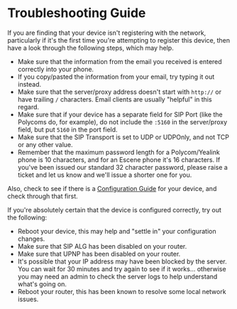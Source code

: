 # Troubleshooting Guide

If you are finding that your device isn't registering with the network, particularly if it's the first time you're attempting to register this device, then have a look through the following steps, which may help.

- Make sure that the information from the email you received is entered correctly into your phone.
- If you copy/pasted the information from your email, try typing it out instead.
- Make sure that the server/proxy address doesn't start with `http://` or have trailing `/` characters.  Email clients are usually "helpful" in this regard.
- Make sure that if your device has a separate field for SIP Port (like the Polycoms do, for example), do not include the `:5160` in the server/proxy field, but put `5160` in the port field.
- Make sure that the SIP Transport is set to UDP or UDPOnly, and not TCP or any other value.
- Remember that the maximum password length for a Polycom/Yealink phone is 10 characters, and for an Escene phone it's 16 characters.  If you've been issued our standard 32 character password, please raise a ticket and let us know and we'll issue a shorter one for you.

Also, check to see if there is a [Configuration Guide](./index.md) for your device, and check through that first.

If you're absolutely certain that the device is configured correctly, try out the following:

- Reboot your device, this may help and "settle in" your configuration changes.
- Make sure that SIP ALG has been disabled on your router.
- Make sure that UPNP has been disabled on your router.
- It's possible that your IP address may have been blocked by the server.  You can wait for 30 minutes and try again to see if it works... otherwise you may need an admin to check the server logs to help understand what's going on.
- Reboot your router, this has been known to resolve some local network issues.
